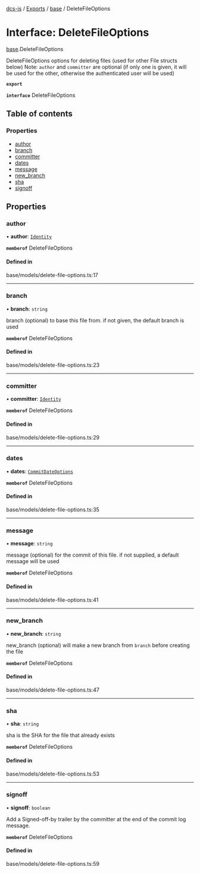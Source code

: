 [dcs-js](../README.md) / [Exports](../modules.md) / [base](../modules/base.md) / DeleteFileOptions

# Interface: DeleteFileOptions

[base](../modules/base.md).DeleteFileOptions

DeleteFileOptions options for deleting files (used for other File structs below)
Note: `author` and `committer` are optional (if only one is given, it will be used for the other, otherwise the authenticated user will be used)

**`export`**

**`interface`** DeleteFileOptions

## Table of contents

### Properties

- [author](base.DeleteFileOptions.md#author)
- [branch](base.DeleteFileOptions.md#branch)
- [committer](base.DeleteFileOptions.md#committer)
- [dates](base.DeleteFileOptions.md#dates)
- [message](base.DeleteFileOptions.md#message)
- [new\_branch](base.DeleteFileOptions.md#new_branch)
- [sha](base.DeleteFileOptions.md#sha)
- [signoff](base.DeleteFileOptions.md#signoff)

## Properties

### <a id="author" name="author"></a> author

• **author**: [`Identity`](base.Identity.md)

**`memberof`** DeleteFileOptions

#### Defined in

base/models/delete-file-options.ts:17

___

### <a id="branch" name="branch"></a> branch

• **branch**: `string`

branch (optional) to base this file from. if not given, the default branch is used

**`memberof`** DeleteFileOptions

#### Defined in

base/models/delete-file-options.ts:23

___

### <a id="committer" name="committer"></a> committer

• **committer**: [`Identity`](base.Identity.md)

**`memberof`** DeleteFileOptions

#### Defined in

base/models/delete-file-options.ts:29

___

### <a id="dates" name="dates"></a> dates

• **dates**: [`CommitDateOptions`](base.CommitDateOptions.md)

**`memberof`** DeleteFileOptions

#### Defined in

base/models/delete-file-options.ts:35

___

### <a id="message" name="message"></a> message

• **message**: `string`

message (optional) for the commit of this file. if not supplied, a default message will be used

**`memberof`** DeleteFileOptions

#### Defined in

base/models/delete-file-options.ts:41

___

### <a id="new_branch" name="new_branch"></a> new\_branch

• **new\_branch**: `string`

new_branch (optional) will make a new branch from `branch` before creating the file

**`memberof`** DeleteFileOptions

#### Defined in

base/models/delete-file-options.ts:47

___

### <a id="sha" name="sha"></a> sha

• **sha**: `string`

sha is the SHA for the file that already exists

**`memberof`** DeleteFileOptions

#### Defined in

base/models/delete-file-options.ts:53

___

### <a id="signoff" name="signoff"></a> signoff

• **signoff**: `boolean`

Add a Signed-off-by trailer by the committer at the end of the commit log message.

**`memberof`** DeleteFileOptions

#### Defined in

base/models/delete-file-options.ts:59
